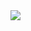 <!-- ![bookreading封面](/assets/images/book.jpg "bookreading") -->
<img src="/assets/images/book.jpg" weight="60%">